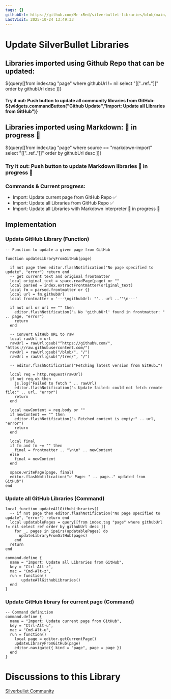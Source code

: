 ```yaml
---
tags: {}
githubUrl: https://github.com/Mr-xRed/silverbullet-libraries/blob/main/UpdateSilverbulletLibraries.md
LastVisit: 2025-10-24 13:49:33
---
```


# Update SilverBullet Libraries 

## Libraries imported using **Github Repo** that can be updated:
${query[[from index.tag "page"
where githubUrl != nil 
select "[["..ref.."]]"
order by githubUrl desc 
]]}

#### Try it out: Push button to update all community libraries from GitHub: ${widgets.commandButton("Github Update","Import: Update all Libraries from GitHub")}

## Libraries imported using **Markdown**: 🚧 in progress 🚧
${query[[from index.tag "page"
where source == "markdown-import" 
select  "[["..ref.."]]"
order by githubUrl desc 
]]} 


### Try it out: Push button to update Markdown libraries 🚧 in progress 🚧


### Commands & Current progress:
- Import: Update current page from GitHub Repo ✅
- Import: Update all Libraries from GitHub Repo ✅
- Import: Update all Libraries with Markdown interpreter 🚧 in progress 🚧

## Implementation 

### Update GitHub Library (Function)
```space-lua
-- Function to update a given page from GitHub

function updateLibraryFromGitHub(page)

  if not page then editor.flashNotification("No page specified to update", "error") return end
  -- get current text and original frontmatter
  local original_text = space.readPage(page) or ""
  local parsed = index.extractFrontmatter(original_text)
  local fm = parsed.frontmatter or {}
  local url = fm.githubUrl
  local frontmatter = '---\ngithubUrl: "'.. url ..'"\n---'

  if not url or url == "" then
    editor.flashNotification("⚠️ No 'githubUrl' found in frontmatter: " .. page, "error")
    return
  end

  -- Convert GitHub URL to raw
  local rawUrl = url
  rawUrl = rawUrl:gsub("^https://github%.com/", "https://raw.githubusercontent.com/")
  rawUrl = rawUrl:gsub("/blob/", "/")
  rawUrl = rawUrl:gsub("/tree/", "/")

  -- editor.flashNotification("Fetching latest version from GitHub…")

  local req = http.request(rawUrl)
  if not req.ok then
    js.log("Failed to fetch " .. rawUrl)
    editor.flashNotification("⚠️ Update failed: could not fetch remote file:" .. url, "error")
    return
  end

  local newContent = req.body or ""
  if newContent == "" then
    editor.flashNotification("⚠️ Fetched content is empty:" .. url, "error")
    return
  end

  local final
  if fm and fm ~= "" then
    final = frontmatter .. "\n\n" .. newContent
  else
    final = newContent
  end

  space.writePage(page, final)
  editor.flashNotification("✅ Page: " .. page.." updated from GitHub")
end

```

### Update all GitHub Libraries (Command)
```space-lua
local function updateAllGithubLibraries()
  -- if not page then editor.flashNotification("No page specified to update", "error") return end
  local updatablePages = query[[from index.tag "page" where githubUrl != nil select ref order by githubUrl desc ]]
    for _, pages in ipairs(updatablePages) do
      updateLibraryFromGitHub(pages)
    end
  return
end

command.define {
  name = "Import: Update all Libraries from GitHub",
  key = "Ctrl-Alt-z",
  mac = "Cmd-Alt-z",
  run = function()
       updateAllGithubLibraries()
  end
}

```

### Update GitHub library for current page (Command)
```space-lua
-- Command definition
command.define {
  name = "Import: Update current page from GitHub",
  key = "Ctrl-Alt-u",
  mac = "Cmd-Alt-u",
  run = function()
    local page = editor.getCurrentPage()
    updateLibraryFromGitHub(page)
    editor.navigate({ kind = "page", page = page })
  end
}
```


# Discussions to this Library
[Silverbullet Community](https://community.silverbullet.md/t/space-lua-command-to-update-silverbullet-libraries/3421?u=mr.red)

